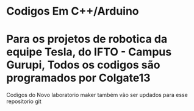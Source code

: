 # Codigos Em C++/Arduino #
<h1> Para os projetos de robotica da equipe Tesla, do IFTO - Campus Gurupi, Todos os codigos são programados por Colgate13 </h1>
<text> Codigos do Novo laboratorio maker também vão ser updados para esse repositorio git </text>
